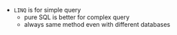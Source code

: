 - `LINQ` is for simple query
  - pure SQL is better for complex query
  - always same method even with different databases
